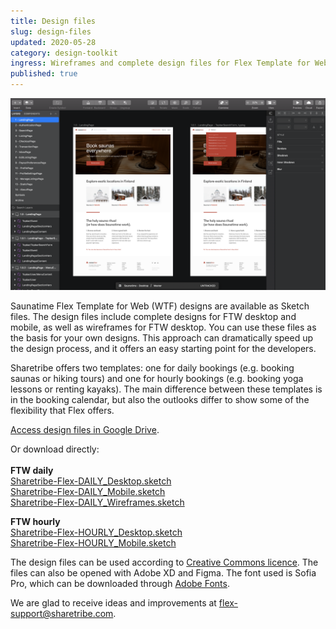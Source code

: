 ```yaml
---
title: Design files
slug: design-files
updated: 2020-05-28
category: design-toolkit
ingress: Wireframes and complete design files for Flex Template for Web.
published: true
---
```


![FTW in Sketch](./FTW-in-Sketch.png)

Saunatime Flex Template for Web (WTF) designs are available as Sketch
files. The design files include complete designs for FTW desktop and
mobile, as well as wireframes for FTW desktop. You can use these files
as the basis for your own designs. This approach can dramatically speed
up the design process, and it offers an easy starting point for the
developers.

Sharetribe offers two templates: one for daily bookings (e.g. booking saunas or hiking tours) and one for hourly bookings (e.g. booking yoga lessons or renting kayaks). The main difference between these templates is in the booking calendar, but also the outlooks differ to show some of the flexibility that Flex offers. 

[Access design files in Google Drive](https://drive.google.com/drive/folders/171T-lYUGJURrAF5qCtTZ0298WPhhG0SG?usp=sharing).

Or download directly: <br /><br />
<b>FTW daily</b><br />
[Sharetribe-Flex-DAILY_Desktop.sketch](https://drive.google.com/uc?export=download&id=1YkHvv-Fq9EgaIQIMEMJGh2DU9lUPHPmS)<br />
[Sharetribe-Flex-DAILY_Mobile.sketch](https://drive.google.com/uc?export=download&id=1H-I8r418hMeAhkyXBbiHJxu20bBREo-w)<br />
[Sharetribe-Flex-DAILY_Wireframes.sketch](https://drive.google.com/uc?export=download&id=1__BvrIbpx1-C8EHT6nJdxjDrq8XomlrI)

<b>FTW hourly</b><br />
[Sharetribe-Flex-HOURLY_Desktop.sketch](https://drive.google.com/uc?export=download&id=1C9y8PQconrHoPho5fuFcLT0IHvdhRG1p)<br />
[Sharetribe-Flex-HOURLY_Mobile.sketch](https://drive.google.com/uc?export=download&id=1kz6hnC20P7lX3YXE4YdiIATlijEbRe_B)<br />

The design files can be used according to
[Creative Commons licence](https://creativecommons.org/licenses/by/4.0/).
The files can also be opened with Adobe XD and Figma. The font used is
Sofia Pro, which can be downloaded through
[Adobe Fonts](https://fonts.adobe.com/fonts/sofia).

We are glad to receive ideas and improvements at
[flex-support@sharetribe.com](mailto:flex-support@sharetribe.com).

